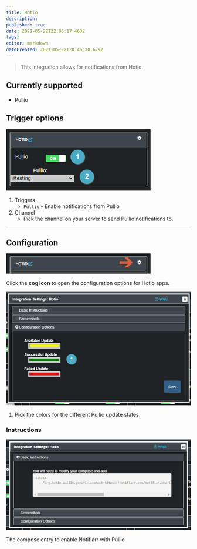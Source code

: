 ```yaml
---
title: Hotio
description: 
published: true
date: 2021-05-22T22:05:17.463Z
tags: 
editor: markdown
dateCreated: 2021-05-22T20:46:30.679Z
---
```


> This integration allows for notifications from Hotio.


## Currently supported

- Pullio

## Trigger options

![trigger-channels.png](/hotio/trigger-channels.png)

1. Triggers
    - `Pullio` - Enable notifications from Pullio
1. Channel
    - Pick the channel on your server to send Pullio notifications to.

---

## Configuration
![open-configuration.png](/hotio/open-configuration.png)

Click the **cog icon** to open the configuration options for Hotio apps.

![configuration.png](/hotio/configuration.png)


1. Pick the colors for the different Pullio update states

### Instructions
![instructions.png](/hotio/instructions.png)

The compose entry to enable Notifiarr with Pullio